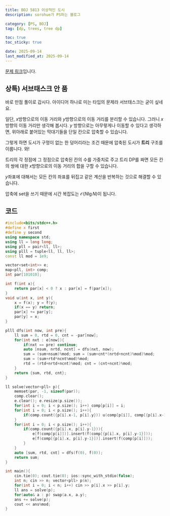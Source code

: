 ```yaml
---
title: BOJ 5813 이상적인 도시
description: sorohue가 PS하는 블로그

category: [PS, BOJ]
tag: [dp, trees, tree dp]

toc: true
toc_sticky: true

date: 2025-09-14
last_modified_at: 2025-09-14
---
```


[문제 링크](https://boj.kr/5813)입니다.

## 상특) 서브태스크 안 품

바로 만점 풀이로 갑시다. 아이디어 하나로 미는 타입의 문제라 서브태스크는 굳이 싶네요.

일단, $x$방향으로의 이동 거리와 $y$방향으로의 이동 거리를 분리할 수 있습니다. 그러니 $x$방향의 이동 거리만 생각해 봅시다. $y$ 방향으로는 아무렇게나 이동할 수 있다고 생각하면, 위아래로 붙어있는 막대기들을 단일 칸으로 압축할 수 있습니다.

그렇게 하면 도시가 구멍이 없는 한 덩어리라는 조건 때문에 압축된 도시가 **트리** 구조를 이룹니다. 와!

트리의 각 정점에 그 정점으로 압축된 칸의 수를 가중치로 주고 트리 DP를 짜면 모든 칸의 쌍에 대한 $x$방향으로의 이동 거리의 합을 구할 수 있습니다.

$y$좌표에 대해서는 모든 칸의 좌표를 뒤집고 같은 계산을 반복하는 것으로 해결할 수 있습니다.

압축에 set을 쓰기 때문에 시간 복잡도는 $\mathcal O(N \lg N)$이 됩니다.

## 코드

```cpp
#include<bits/stdc++.h>
#define x first
#define y second
using namespace std;
using ll = long long;
using pll = pair<ll, ll>;
using plll = tuple<ll, ll, ll>;
const ll mod = 1e9;

vector<set<int>> e;
map<pll, int> comp;
int par[101010];

int f(int x){
	return par[x] < 0 ? x : par[x] = f(par[x]);
}
void u(int x, int y){
	x = f(x); y = f(y);
	if(x == y) return;
	par[x] += par[y];
	par[y] = x;
}

plll dfs(int now, int pre){
	ll sum = 0, rtd = 0, cnt = -par[now];
	for(int nxt : e[now]){
		if(nxt == pre) continue;
		auto [nsum, nrtd, ncnt] = dfs(nxt, now);
		sum = (sum+nsum)%mod; sum = (sum+cnt*(nrtd+ncnt)%mod)%mod;
		sum = (sum+rtd*ncnt%mod)%mod;
		rtd = (rtd+nrtd+ncnt)%mod; cnt = (cnt+ncnt)%mod;
	}
	return {sum, rtd, cnt};
}

ll solve(vector<pll> p){
	memset(par, -1, sizeof(par));
	comp.clear();
	e.clear(); e.resize(p.size());
	for(int i = 0; i < p.size(); i++) comp[p[i]] = i;
	for(int i = 0; i < p.size(); i++){
		if(comp.count({p[i].x-1, p[i].y})) u(comp[p[i]], comp[{p[i].x-1, p[i].y}]);
	}
	for(int i = 0; i < p.size(); i++){
		if(comp.count({p[i].x, p[i].y-1})){
			e[f(comp[p[i]])].insert(f(comp[{p[i].x, p[i].y-1}]));
			e[f(comp[{p[i].x, p[i].y-1}])].insert(f(comp[p[i]]));
		}
	}
	auto [sum, rtd, cnt] = dfs(f(0), f(0));
	return sum;
}

int main(){
	cin.tie(0); cout.tie(0); ios::sync_with_stdio(false);
	int n; cin >> n; vector<pll> p(n);
	for(int i = 0; i < n; i++) cin >> p[i].x >> p[i].y;
	ll ans = solve(p);
	for(auto& a : p) swap(a.x, a.y);
	ans += solve(p);
	cout << ans%mod;
}
```